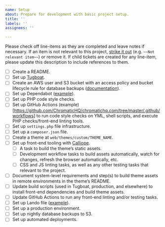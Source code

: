 ```yaml
---
name: Setup
about: Prepare for development with basic project setup.
title: ''
labels: ''
assignees: ''

---
```


Please check off line-items as they are completed and leave notes if necessary.
If an item is not relevant to this project, [strike it out](https://docs.github.com/en/github/writing-on-github/basic-writing-and-formatting-syntax#styling-text)
(e.g. `~~Not relevant item~~`) or remove it. If child tickets are created for
any line-item, please update this description to include references to them.

- [ ] Create a README.
- [ ] Set up [Tugboat](https://dashboard.tugboat.qa/).
- [ ] Create an AWS user and S3 bucket with an access policy and bucket lifecycle rule for database backups ([documentation](https://github.com/ChromaticHQ/Chromatic-Handbook/blob/main/technical/database-backup-aws-s3.md)).
- [ ] Set up Dependabot ([example](https://github.com/ChromaticHQ/chromatichq.com/blob/master/.github/dependabot.yml)).
- [ ] Set up PHP code style checks.
- [ ] Set up GitHub Actions (example)[https://github.com/ChromaticHQ/chromatichq.com/tree/master/.github/workflows] to run code style checks on YML, shell scripts, and execute PHP checks/front-end linting tools.
- [ ] Set up `settings.php` file infrastructure.
- [ ] Set up a `composer.json` file.
- [ ] Create a theme at `web/themes/custom/THEME_NAME`.
- [ ] Set up front-end tooling with [Calliope](https://github.com/ChromaticHQ/calliope).
    - [ ] A task to build the theme’s static assets.
    - [ ] Development workflow tasks to build assets automatically, watch for changes, refresh the browser automatically, etc.
    - [ ] CSS and JS linting tasks, as well as any other testing tasks that relevant to the project.
- [ ] Document system-level requirements and step(s) to build theme assets in remote environments in the theme’s README.
- [ ] Update build scripts (used in Tugboat, production, and elsewhere) to install front-end dependencies and build theme assets.
- [ ] Update GitHub Actions to run any front-end linting and/or testing tasks.
- [ ] Set up Lando file ([example](https://github.com/ChromaticHQ/chromatichq.com/blob/master/.lando.yml)).
- [ ] Set up a production environment.
- [ ] Set up nightly database backups to S3.
- [ ] Set up automated deployments.
